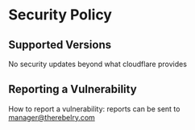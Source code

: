 # Security Policy

## Supported Versions

No security updates beyond what cloudflare provides

## Reporting a Vulnerability

How to report a vulnerability: reports can be sent to manager@therebelry.com
